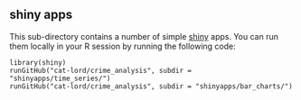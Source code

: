 ## shiny apps

This sub-directory contains a number of simple [shiny](http://shiny.rstudio.com) apps. You can run them locally in your R session by running the following code: 

```
library(shiny)
runGitHub("cat-lord/crime_analysis", subdir = "shinyapps/time_series/")
runGitHub("cat-lord/crime_analysis", subdir = "shinyapps/bar_charts/")
```


